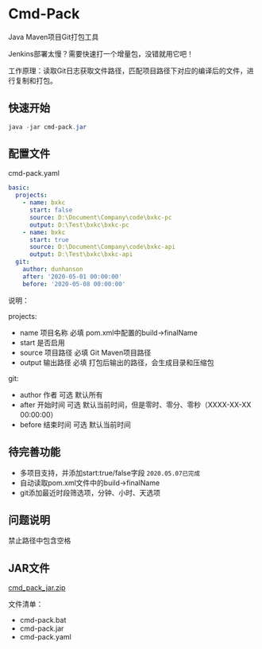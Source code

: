 # Cmd-Pack

Java Maven项目Git打包工具

Jenkins部署太慢？需要快速打一个增量包，没错就用它吧！

工作原理：读取Git日志获取文件路径，匹配项目路径下对应的编译后的文件，进行复制和打包。



## 快速开始

```powershell
java -jar cmd-pack.jar
```



## 配置文件

cmd-pack.yaml

```yaml
basic:
  projects:
    - name: bxkc
      start: false
      source: D:\Document\Company\code\bxkc-pc
      output: D:\Test\bxkc\bxkc-pc
    - name: bxkc
      start: true
      source: D:\Document\Company\code\bxkc-api
      output: D:\Test\bxkc\bxkc-api
  git:
    author: dunhanson
    after: '2020-05-01 00:00:00'
    before: '2020-05-08 00:00:00'
```

说明：

projects:

* name 项目名称 必填 pom.xml中配置的build->finalName
* start 是否启用
* source 项目路径 必填 Git Maven项目路径
* output 输出路径 必填 打包后输出的路径，会生成目录和压缩包

git:

* author 作者 可选 默认所有
* after 开始时间 可选 默认当前时间，但是零时、零分、零秒（XXXX-XX-XX 00:00:00）
* before 结束时间 可选 默认当前时间



## 待完善功能

* 多项目支持，并添加start:true/false字段 ``2020.05.07已完成``
* 自动读取pom.xml文件中的build->finalName
* git添加最近时段筛选项，分钟、小时、天选项



## 问题说明

禁止路径中包含空格



## JAR文件

[cmd_pack_jar.zip](http://bxkc.oss-cn-shanghai.aliyuncs.com/software/cmd_pack_jar.zip)

文件清单：

* cmd-pack.bat
* cmd-pack.jar
* cmd-pack.yaml